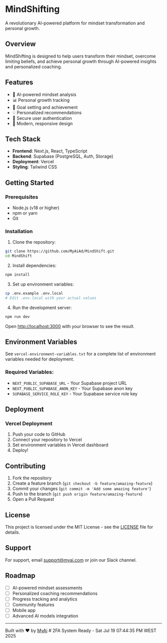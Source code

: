 # MindShifting

A revolutionary AI-powered platform for mindset transformation and personal growth.

## Overview

MindShifting is designed to help users transform their mindset, overcome limiting beliefs, and achieve personal growth through AI-powered insights and personalized coaching.

## Features

- 🧠 AI-powered mindset analysis
- 📊 Personal growth tracking  
- 🎯 Goal setting and achievement
- 💡 Personalized recommendations
- 🔐 Secure user authentication
- 📱 Modern, responsive design

## Tech Stack

- **Frontend**: Next.js, React, TypeScript
- **Backend**: Supabase (PostgreSQL, Auth, Storage)
- **Deployment**: Vercel
- **Styling**: Tailwind CSS

## Getting Started

### Prerequisites

- Node.js (v18 or higher)
- npm or yarn
- Git

### Installation

1. Clone the repository:
```bash
git clone https://github.com/MyAiAd/MindShift.git
cd MindShift
```

2. Install dependencies:
```bash
npm install
```

3. Set up environment variables:
```bash
cp .env.example .env.local
# Edit .env.local with your actual values
```

4. Run the development server:
```bash
npm run dev
```

Open [http://localhost:3000](http://localhost:3000) with your browser to see the result.

## Environment Variables

See `vercel-environment-variables.txt` for a complete list of environment variables needed for deployment.

### Required Variables:
- `NEXT_PUBLIC_SUPABASE_URL` - Your Supabase project URL
- `NEXT_PUBLIC_SUPABASE_ANON_KEY` - Your Supabase anon key
- `SUPABASE_SERVICE_ROLE_KEY` - Your Supabase service role key

## Deployment

### Vercel Deployment

1. Push your code to GitHub
2. Connect your repository to Vercel
3. Set environment variables in Vercel dashboard
4. Deploy!

## Contributing

1. Fork the repository
2. Create a feature branch (`git checkout -b feature/amazing-feature`)
3. Commit your changes (`git commit -m 'Add some amazing feature'`)
4. Push to the branch (`git push origin feature/amazing-feature`)
5. Open a Pull Request

## License

This project is licensed under the MIT License - see the [LICENSE](LICENSE) file for details.

## Support

For support, email support@myai.com or join our Slack channel.

## Roadmap

- [ ] AI-powered mindset assessments
- [ ] Personalized coaching recommendations
- [ ] Progress tracking and analytics
- [ ] Community features
- [ ] Mobile app
- [ ] Advanced AI models integration

---

Built with ❤️ by [MyAi](https://MyAi.ad) # 2FA System Ready - Sat Jul 19 07:44:35 PM WEST 2025

